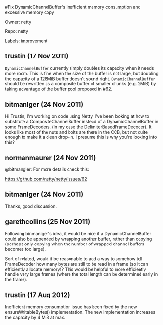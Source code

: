 #Fix DynamicChannelBuffer's inefficient memory consumption and excessive memory copy

Owner: netty

Repo: netty

Labels: improvement 

## trustin (17 Nov 2011)

`DynamicChannelBuffer` currently simply doubles its capacity when it needs more room.  This is fine when the size of the buffer is not large, but doubling the capacity of a 128MiB buffer doesn't sound right.  `DynamicChannelBuffer` should be rewritten as a composite buffer of smaller chunks (e.g. 2MiB) by taking advantage of the buffer pool proposed in #62.


## bitmanlger (24 Nov 2011)

Hi Trustin, I'm working on code using Netty. I've been looking at how to substitute a CompositeChannelBuffer instead of a DynamicChannelBuffer in some FrameDecoders. (in my case the DelimiterBasedFrameDecoder). It looks like most of the nuts and bolts are there in the CCB, but not quite enough to make it a clean drop-in. I presume this is why you're looking into this?


## normanmaurer (24 Nov 2011)

@bitmangler: For more details check this:

https://github.com/netty/netty/issues/62


## bitmanlger (24 Nov 2011)

Thanks, good discussion.


## garethcollins (25 Nov 2011)

Following binmaniger's idea, it would be nice if a DynamicChannelBuffer could also be appended by wrapping another buffer, rather than copying (perhaps only copying when the number of wrapped channel buffers becomes too large).

Sort of related, would it be reasonable to add a way to somehow tell FrameDecoder how many bytes are still to be read in a frame (so it can efficiently allocate memory)? This would be helpful to more efficiently handle very large frames (where the total length can be determined early in the frame).


## trustin (17 Aug 2012)

Inefficient memory consumption issue has been fixed by the new ensureWritableBytes() implementation.  The new implementation increases the capacity by 4 MiB at max.


